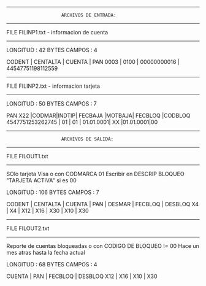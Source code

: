 *******************************************************************
                        ARCHIVOS DE ENTRADA:
*******************************************************************
FILE FILINP1.txt - informacion de cuenta
*******************************************************************
LONGITUD : 42 BYTES
CAMPOS   : 4

CODENT | CENTALTA | CUENTA      | PAN
0003   |  0100    | 00000000016 | 44547751198112559

*******************************************************************
FILE FILINP2.txt - informacion tarjeta
*******************************************************************
LONGITUD : 50 BYTES
CAMPOS   : 7

PAN    X22            |CODMAR|INDTIP| FECBAJA   |MOTBAJA|  FECBLOQ |CODBLOQ
4547751253262745      |  01  |  01  | 01.01.0001|   XX  |01.01.0001|00




*******************************************************************
                        ARCHIVOS DE SALIDA:
*******************************************************************
FILE FILOUT1.txt
*******************************************************************
SOlo tarjeta Visa o con CODMARCA 01
Escribir en DESCRIP BLOQUEO "TARJETA ACTIVA" si es 00

LONGITUD : 106 BYTES
CAMPOS   : 7

CODENT | CENTALTA | CUENTA | PAN | DESMAR | FECBLOQ | DESBLOQ
X4     |  X4      | X12    | X16 |  X30   |    X10  | X30

*******************************************************************
FILE FILOUT2.txt
*******************************************************************
Reporte de cuentas bloqueadas o con CODIGO DE BLOQUEO != 00
Hace un mes atras hasta la fecha actual


LONGITUD : 68 BYTES
CAMPOS   : 4

CUENTA | PAN  | FECBLOQ | DESBLOQ
X12    | X16  |    X10  | X30
